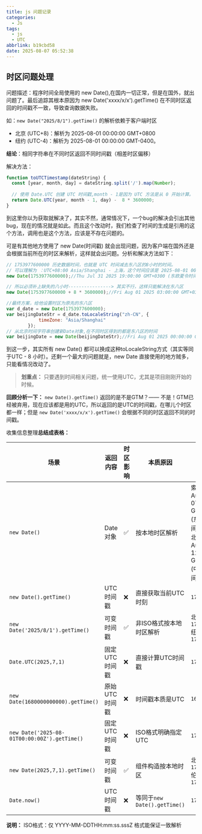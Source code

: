 ```yaml
---
title: js 问题记录
categories:
  - Js
tags:
  - js
  - UTC
abbrlink: b19cbd58
date: 2025-08-07 05:52:38
---
```


## 时区问题处理
问题描述：程序时间全局使用的 new Date(),在国内一切正常，但是在国外，就出问题了。最后追踪其根本原因为 new Date('xxxx/x/x').getTime() 在不同时区返回的时间戳不一致，导致查询数据失败。

如：`new Date("2025/8/1").getTime()` 的解析依赖于客户端时区
- 北京 (UTC+8)：解析为 2025-08-01 00:00:00 GMT+0800
- 纽约 (UTC-4)：解析为 2025-08-01 00:00:00 GMT-0400。

**结论**：相同字符串在不同时区返回不同时间戳（相差时区偏移）

解决方法：
```js
function toUTCTimestamp(dateString) {
  const [year, month, day] = dateString.split('/').map(Number);
  
  // 使用 Date.UTC 创建 UTC 时间戳,month - 1是因为 UTC 方法是从 0 开始计算。 减去 8 小时，是因为我们是东八区，兼容历史数据。
  return Date.UTC(year, month - 1, day) -  8 * 3600000;
}
```
到这里你以为获取就解决了，其实不然，通常情况下，一个bug的解决会引出其他bug，现在的情况就是如此。而且这个改动时，我们检查了时间的生成是引用的这个方法，调用也是这个方法，应该是不存在问题的。

可是有其他地方使用了 new Date(时间戳) 就会出现问题，因为客户端在国外还是会根据当前所在的时区来解析，这样就会出问题。分析和解决方法如下：
```js
// 1753977600000 历史数据时间，也就是 UTC 时间减去东八区的8小时的时间。
// 可以理解为 ：UTC+08:00 Asia/Shanghai - 上海，这个时间应该是 2025-08-01 00:00:00，但是此时客户端在国外，就解析成了 2025-07-31 19:00:00
new Date(1753977600000);//Thu Jul 31 2025 19:00:00 GMT+0300 (东欧夏令时间)

// 所以必须补上缺失的八小时----------------> 其实不行，这样只能解决在东八区
new Date(1753977600000 + 8 * 3600000);//Fri Aug 01 2025 03:00:00 GMT+0300 (东欧夏令时间)

//最终方案，给他设置时区为原先的东八区
var d_date = new Date(1753977600000);
var beijingDateStr = d_date.toLocaleString("zh-CN", {
			timeZone: "Asia/Shanghai"
		});
// 从北京时间字符串创建新Date对象,在不同时区得到的都是东八区的时间
var beijingDate = new Date(beijingDateStr);//Fri Aug 01 2025 00:00:00 GMT+0300 (东欧夏令时间)
```

到这一步，其实所有 new  Date() 都可以换成这种toLocaleString方式（其实等同于UTC - 8 小时）。还剩一个最大的问题就是，new Date 直接使用的地方贼多，只能看情况改动了。


> **划重点：** 只要遇到时间相关问题，统一使用UTC，尤其是项目刚刚开始的时候。

**回顾分析一下：**
`new Date().getTime()` 返回的是不是GTM？—— 不是！GTM已经被弃用，现在应该都是用的UTC，所以返回的是UTC的时间戳，在哪儿个时区都一样；但是 `new Date('xxxx/x/x').getTime()` 会根据不同的时区返回不同的时间戳。


收集信息整理**总结成表格：**

| 场景                                 | 返回内容               | 时区影响 | 本质原因                  | 示例值              |
|--------------------------------------|-----------------------|----------|--------------------------|--------------------|
| `new Date()`                         | Date对象          | ✅      | 按本地时区解析            | 索非亚：Thu Aug 07 2025 07:52:54 GMT+0300 (东欧夏令时间) <br/>  北京：Thu Aug 07 2025 12:54:26 GMT+0800 (中国标准时间) |
| `new Date().getTime()`               | UTC时间戳         | ❌      | 直接获取当前UTC时刻       | `1723024000000`    |
| `new Date('2025/8/1').getTime()`     | 可变时间戳        | ✅      | 非ISO格式按本地时区解析   | 北京：`1754006400000`<br>纽约：`1754035200000` |
| `Date.UTC(2025,7,1)`                 | 固定UTC时间戳     | ❌      | 直接计算UTC时间戳         | `1754006400000`    |
| `new Date(1680000000000).getTime()`  | 原始UTC时间戳     | ❌      | 时间戳本质是UTC           | `1680000000000`    |
| `new Date('2025-08-01T00:00:00Z').getTime()` | 固定UTC时间戳 | ❌      | ISO格式明确指定UTC        | `1754006400000`    |
| `new Date(2025,7,1).getTime()`       | 可变时间戳        | ✅      | 组件构造按本地时区        | 北京：`1754006400000`<br>伦敦：`1754017200000` |
| `Date.now()`                         | UTC时间戳         | ❌      | 等同于`new Date().getTime()` | `1723024000000`    |


**说明：**
ISO格式：仅 YYYY-MM-DDTHH:mm:ss.sssZ 格式能保证一致解析